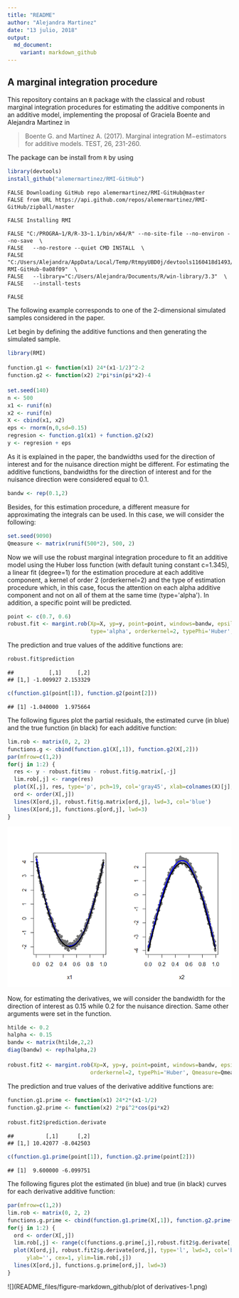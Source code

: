 ```yaml
---
title: "README"
author: "Alejandra Martinez"
date: "13 julio, 2018"
output:
  md_document:
    variant: markdown_github
---
```


## A marginal integration procedure

This repository contains an <code>R</code> package with the classical and robust marginal integration procedures for estimating the additive components in an additive model, implementing the proposal of Graciela Boente and Alejandra Martinez in

> Boente G. and Martínez A. (2017). Marginal integration M−estimators for additive models. TEST, 26, 231-260.

The package can be install from <code>R</code> by using


```r
library(devtools)
install_github("alemermartinez/RMI-GitHub")
```

```
FALSE Downloading GitHub repo alemermartinez/RMI-GitHub@master
FALSE from URL https://api.github.com/repos/alemermartinez/RMI-GitHub/zipball/master
```

```
FALSE Installing RMI
```

```
FALSE "C:/PROGRA~1/R/R-33~1.1/bin/x64/R" --no-site-file --no-environ --no-save  \
FALSE   --no-restore --quiet CMD INSTALL  \
FALSE   "C:/Users/Alejandra/AppData/Local/Temp/RtmpyUBD0j/devtools1160418d1493/alemermartinez-RMI-GitHub-0a08f09"  \
FALSE   --library="C:/Users/Alejandra/Documents/R/win-library/3.3"  \
FALSE   --install-tests
```

```
FALSE 
```

The following example corresponds to one of the 2-dimensional simulated samples considered in the paper.

Let begin by defining the additive functions and then generating the simulated sample.


```r
library(RMI)

function.g1 <- function(x1) 24*(x1-1/2)^2-2
function.g2 <- function(x2) 2*pi*sin(pi*x2)-4

set.seed(140)
n <- 500
x1 <- runif(n)
x2 <- runif(n)
X <- cbind(x1, x2)
eps <- rnorm(n,0,sd=0.15)
regresion <- function.g1(x1) + function.g2(x2)
y <- regresion + eps
```

As it is explained in the paper, the bandwidths used for the direction of interest and for the nuisance direction might be different. For estimating the additive functions, bandwidths for the direction of interest and for the nuisance direction were considered equal to 0.1.


```r
bandw <- rep(0.1,2)
```

Besides, for this estimation procedure, a different measure for approximating the integrals can be used. In this case, we will consider the following:


```r
set.seed(9090)
Qmeasure <- matrix(runif(500*2), 500, 2)
```

Now we will use the robust marginal integration procedure to fit an additive model using the Huber loss function (with default tuning constant c=1.345), a linear fit (degree=1) for the estimation procedure at each additive component, a kernel of order 2 (orderkernel=2) and the type of estimation procedure which, in this case, focus the attention on each alpha additive component and not on all of them at the same time (type='alpha'). In addition, a specific point will be predicted.


```r
point <- c(0.7, 0.6)
robust.fit <- margint.rob(Xp=X, yp=y, point=point, windows=bandw, epsilon=1e-10, degree=1,
                          type='alpha', orderkernel=2, typePhi='Huber', Qmeasure=Qmeasure)
```

The prediction and true values of the additive functions are:



```r
robust.fit$prediction
```

```
##           [,1]     [,2]
## [1,] -1.009927 2.153329
```

```r
c(function.g1(point[1]), function.g2(point[2]))
```

```
## [1] -1.040000  1.975664
```

The following figures plot the partial residuals, the estimated curve (in blue) and the true function (in black) for each additive function:


```r
lim.rob <- matrix(0, 2, 2)
functions.g <- cbind(function.g1(X[,1]), function.g2(X[,2]))
par(mfrow=c(1,2))
for(j in 1:2) {
  res <- y - robust.fit$mu - robust.fit$g.matrix[,-j]
  lim.rob[,j] <- range(res)
  plot(X[,j], res, type='p', pch=19, col='gray45', xlab=colnames(X)[j], ylab='', cex=1, ylim=lim.rob[,j])
  ord <- order(X[,j])
  lines(X[ord,j], robust.fit$g.matrix[ord,j], lwd=3, col='blue')
  lines(X[ord,j], functions.g[ord,j], lwd=3)
}
```

![](README_files/figure-markdown_github/plots-1.png)

Now, for estimating the derivatives, we will consider the bandwidth for the direction of interest as 0.15 while 0.2 for the nuisance direction. Same other arguments were set in the function.


```r
htilde <- 0.2
halpha <- 0.15
bandw <- matrix(htilde,2,2)
diag(bandw) <- rep(halpha,2)

robust.fit2 <- margint.rob(Xp=X, yp=y, point=point, windows=bandw, epsilon=1e-10, degree=1, type='alpha',
                          orderkernel=2, typePhi='Huber', Qmeasure=Qmeasure, qderivate=TRUE)
```

The prediction and true values of the derivative additive functions are:


```r
function.g1.prime <- function(x1) 24*2*(x1-1/2)
function.g2.prime <- function(x2) 2*pi^2*cos(pi*x2)

robust.fit2$prediction.derivate
```

```
##          [,1]      [,2]
## [1,] 10.42077 -8.042503
```

```r
c(function.g1.prime(point[1]), function.g2.prime(point[2]))
```

```
## [1]  9.600000 -6.099751
```

The following figures plot the estimated (in blue) and true (in black) curves for each derivative additive function:


```r
par(mfrow=c(1,2))
lim.rob <- matrix(0, 2, 2)
functions.g.prime <- cbind(function.g1.prime(X[,1]), function.g2.prime(X[,2]))
for(j in 1:2) {
  ord <- order(X[,j])
  lim.rob[,j] <- range(c(functions.g.prime[,j],robust.fit2$g.derivate[,j]))
  plot(X[ord,j], robust.fit2$g.derivate[ord,j], type='l', lwd=3, col='blue', xlab=colnames(X)[j],
      ylab='', cex=1, ylim=lim.rob[,j])
  lines(X[ord,j], functions.g.prime[ord,j], lwd=3)
}
```

![](README_files/figure-markdown_github/plot of derivatives-1.png)

